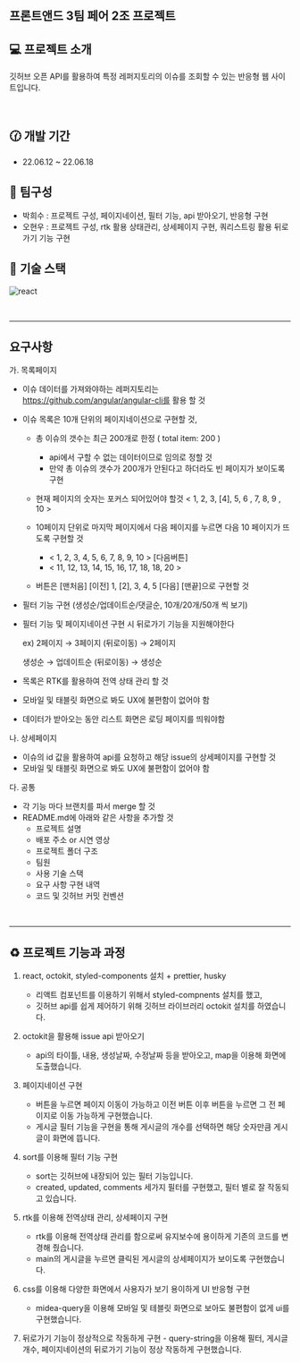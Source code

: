 ## 프론트앤드 3팀 페어 2조 프로젝트 

## :computer: 프로젝트 소개 
깃허브 오픈 API를 활용하여 특정 레퍼지토리의 이슈를 조회할 수 있는 반응형 웹 사이트입니다. 

<br>

## :clock130: 개발 기간 
- 22.06.12 ~ 22.06.18
  
## :couple: 팀구성
- 박희수 : 프로젝트 구성, 페이지네이션, 필터 기능, api 받아오기, 반응형 구현
- 오현우 : 프로젝트 구성, rtk 활용 상태관리, 상세페이지 구현, 쿼리스트링 활용 뒤로가기 기능 구현

## :hammer: 기술 스택 
![react](https://img.shields.io/badge/react-18.2.0-61DAFB?logo=react)


<br>

***
## 요구사항 

가. 목록페이지

- 이슈 데이터를 가져와야하는 레퍼지토리는 https://github.com/angular/angular-cli를 활용 할 것
- 이슈 목록은 10개 단위의 페이지네이션으로 구현할 것,
    - 총 이슈의 갯수는 최근 200개로 한정 ( total item: 200 )
        - api에서 구할 수 없는 데이터이므로 임의로 정할 것
        - 만약 총 이슈의 갯수가 200개가 안된다고 하더라도 빈 페이지가 보이도록 구현
        
    - 현재 페이지의 숫자는 포커스 되어있어야 할것 < 1, 2, 3, [4], 5, 6 , 7, 8, 9 , 10 >
    - 10페이지 단위로 마지막 페이지에서 다음 페이지를 누르면 다음 10 페이지가 뜨도록 구현할 것
        - < 1, 2, 3, 4, 5, 6, 7, 8, 9, 10 > [다음버튼]
        - < 11, 12, 13, 14, 15, 16, 17, 18, 18, 20 >
        
    - 버튼은 [맨처음] [이전] 1, [2], 3, 4, 5 [다음] [맨끝]으로 구현할 것

- 필터 기능 구현 (생성순/업데이트순/댓글순, 10개/20개/50개 씩 보기)
- 필터 기능 및 페이지네이션 구현 시 뒤로가기 기능을 지원해야한다
    
    ex) 2페이지 → 3페이지 (뒤로이동) → 2페이지
    
     생성순 → 업데이트순 (뒤로이동) → 생성순
    
- 목록은 RTK를 활용하여 전역 상태 관리 할 것
- 모바일 및 태블릿 화면으로 봐도 UX에 불편함이 없어야 함
- 데이터가 받아오는 동안 리스트 화면은 로딩 페이지를 띄워야함

나. 상세페이지

- 이슈의 id 값을 활용하여 api를 요청하고 해당 issue의 상세페이지를 구현할 것
- 모바일 및 태블릿 화면으로 봐도 UX에 불편함이 없어야 함

다. 공통

- 각 기능 마다 브랜치를 파서 merge 할 것
- README.md에 아래와 같은 사항을 추가할 것
    - 프로젝트 설명
    - 배포 주소 or 시연 영상
    - 프로젝트 폴더 구조
    - 팀원
    - 사용 기술 스택
    - 요구 사항 구현 내역
    - 코드 및 깃허브 커밋 컨벤션

<br> 

***
## :recycle: 프로젝트 기능과 과정  
  1. react, octokit, styled-components 설치 + prettier, husky
     - 리액트 컴포넌트를 이용하기 위해서 styled-compnents 설치를 했고,
     - 깃허브 api를 쉽게 제어하기 위해 깃허브 라이브러리 octokit 설치를 하였습니다.
       
  2. octokit을 활용해 issue api 받아오기
     - api의 타이틀, 내용, 생성날짜, 수정날짜 등을 받아오고, map을 이용해 화면에 도출했습니다.
       
  3. 페이지네이션 구현
     - 버튼을 누르면 페이지 이동이 가능하고 이전 버튼 이후 버튼을 누르면 그 전 페이지로 이동 가능하게 구현했습니다.
     - 게시글 필터 기능을 구현을 통해 게시글의 개수를 선택하면 해당 숫자만큼 게시글이 화면에 뜹니다.
       
  4. sort를 이용해 필터 기능 구현
     - sort는 깃허브에 내장되어 있는 필터 기능입니다.
     - created, updated, comments 세가지 필터를 구현했고, 필터 별로 잘 작동되고 있습니다.
       
  5. rtk를 이용해 전역상태 관리, 상세페이지 구현
     - rtk를 이용해 전역상태 관리를 함으로써 유지보수에 용이하게 기존의 코드를 변경해 줬습니다.
     - main의 게시글을 누르면 클릭된 게시글의 상세페이지가 보이도록 구현했습니다.
       
  6. css를 이용해 다양한 화면에서 사용자가 보기 용이하게 UI 반응형 구현
     - midea-query을 이용해 모바일 및 테블릿 화면으로 보아도 불편함이 없게 ui를 구현했습니다.
       
  7. 뒤로가기 기능이 정상적으로 작동하게 구현
    - query-string을 이용해 필터, 게시글 개수, 페이지네이션의 뒤로가기 기능이 정상 작동하게 구현했습니다.

